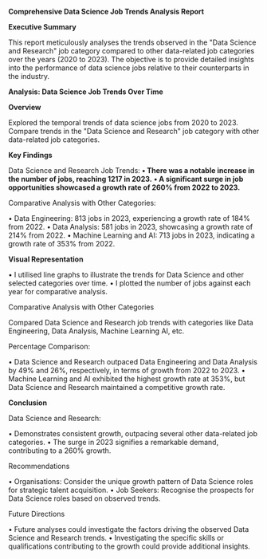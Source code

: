 **Comprehensive Data Science Job Trends Analysis Report**

**Executive Summary**

This report meticulously analyses the trends observed in the "Data Science and Research" job category compared to other data-related job categories over the years (2020 to 2023). The objective is to provide detailed insights into the performance of data science jobs relative to their counterparts in the industry.

**Analysis: Data Science Job Trends Over Time**

**Overview**

Explored the temporal trends of data science jobs from 2020 to 2023.
Compare trends in the "Data Science and Research" job category with other data-related job categories.

**Key Findings**

Data Science and Research Job Trends:
**• There was a notable increase in the number of jobs, reaching 1217 in 2023.**
**• A significant surge in job opportunities showcased a growth rate of 260% from 2022 to 2023.**

Comparative Analysis with Other Categories:

• Data Engineering: 813 jobs in 2023, experiencing a growth rate of 184% from 2022.
• Data Analysis: 581 jobs in 2023, showcasing a growth rate of 214% from 2022.
• Machine Learning and AI: 713 jobs in 2023, indicating a growth rate of 353% from 2022.

**Visual Representation**

• I utilised line graphs to illustrate the trends for Data Science and other selected categories over time.
• I plotted the number of jobs against each year for comparative analysis.

Comparative Analysis with Other Categories

Compared Data Science and Research job trends with categories like Data Engineering, Data Analysis, Machine Learning AI, etc.

Percentage Comparison:

• Data Science and Research outpaced Data Engineering and Data Analysis by 49% and 26%, respectively, in terms of growth from 2022 to 2023.
• Machine Learning and AI exhibited the highest growth rate at 353%, but Data Science and Research maintained a competitive growth rate.

**Conclusion**

Data Science and Research:

• Demonstrates consistent growth, outpacing several other data-related job categories.
• The surge in 2023 signifies a remarkable demand, contributing to a 260% growth.

Recommendations

• Organisations: Consider the unique growth pattern of Data Science roles for strategic talent acquisition.
• Job Seekers: Recognise the prospects for Data Science roles based on observed trends.

Future Directions

• Future analyses could investigate the factors driving the observed Data Science and Research trends.
• Investigating the specific skills or qualifications contributing to the growth could provide additional insights.
